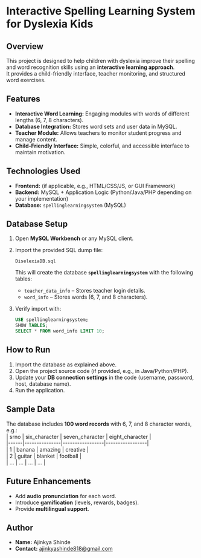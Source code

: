 # Interactive Spelling Learning System for Dyslexia Kids

## Overview
This project is designed to help children with dyslexia improve their spelling and word recognition skills using an **interactive learning approach**.  
It provides a child-friendly interface, teacher monitoring, and structured word exercises.

## Features
- **Interactive Word Learning:** Engaging modules with words of different lengths (6, 7, 8 characters).  
- **Database Integration:** Stores word sets and user data in MySQL.  
- **Teacher Module:** Allows teachers to monitor student progress and manage content.  
- **Child-Friendly Interface:** Simple, colorful, and accessible interface to maintain motivation.  

## Technologies Used
- **Frontend:** (if applicable, e.g., HTML/CSS/JS, or GUI Framework)  
- **Backend:** MySQL + Application Logic (Python/Java/PHP depending on your implementation)  
- **Database:** `spellinglearningsystem` (MySQL)  

## Database Setup
1. Open **MySQL Workbench** or any MySQL client.  
2. Import the provided SQL dump file:  
   ```
   DiselexiaDB.sql
   ```
   This will create the database **`spellinglearningsystem`** with the following tables:  
   - `teacher_data_info` – Stores teacher login details.  
   - `word_info` – Stores words (6, 7, and 8 characters).  

3. Verify import with:  
   ```sql
   USE spellinglearningsystem;
   SHOW TABLES;
   SELECT * FROM word_info LIMIT 10;
   ```

## How to Run
1. Import the database as explained above.  
2. Open the project source code (if provided, e.g., in Java/Python/PHP).  
3. Update your **DB connection settings** in the code (username, password, host, database name).  
4. Run the application.  

## Sample Data
The database includes **100 word records** with 6, 7, and 8 character words, e.g.:  
| srno | six_character | seven_character | eight_character |  
|------|---------------|-----------------|-----------------|  
| 1    | banana        | amazing         | creative        |  
| 2    | guitar        | blanket         | football        |  
| ...  | ...           | ...             | ...             |  

## Future Enhancements
- Add **audio pronunciation** for each word.  
- Introduce **gamification** (levels, rewards, badges).  
- Provide **multilingual support**.  

## Author
- **Name:** Ajinkya Shinde  
- **Contact:** ajinkyashinde818@gmail.com 
